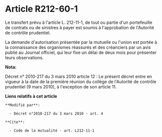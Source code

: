 # Article R212-60-1

Le transfert prévu à l'article L. 212-11-1, de tout ou partie d'un portefeuille de contrats ou de sinistres à payer est
soumis à l'approbation de l'Autorité de contrôle prudentiel. 

La demande d'autorisation présentée par la mutuelle ou l'union est portée à la connaissance des organismes réassurés et des
créanciers par un avis publié au Journal officiel, qui leur fixe un délai de deux mois pour présenter leurs observations.

**Nota:**

Décret n° 2010-217 du 3 mars 2010 article 12 : Le présent décret entre en vigueur à la date de la première réunion du collège
de l'Autorité de contrôle prudentiel (9 mars 2010), à l'exception de son article 11.

**Liens relatifs à cet article**

	**Modifié par**:

	  - Décret n°2010-217 du 3 mars 2010 - art. 4

	**Cite**:

	  - Code de la mutualité - art. L212-11-1
